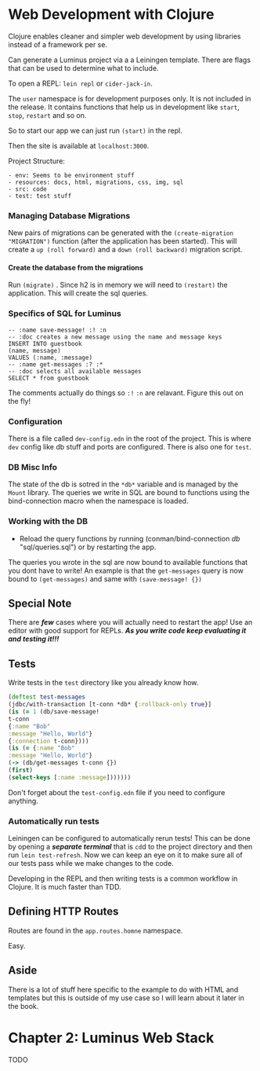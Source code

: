 # Web Development with Clojure

Clojure enables cleaner and simpler web development by using libraries instead of a framework per se.

Can generate a Luminus project via a a Leiningen template. There are flags that can be used to determine what to include.

To open a REPL: `lein repl` or `cider-jack-in`.

The  `user` namespace is for development purposes only. It is not included in the release. It contains functions that help us in development like `start`, `stop`, `restart` and so on.

So to start our app we can just run `(start)` in the repl. 

Then the site is available at `localhost:3000`.

Project Structure:

```
- env: Seems to be environment stuff
- resources: docs, html, migrations, css, img, sql
- src: code
- test: test stuff
```

### Managing Database Migrations

New pairs of migrations can be generated with the `(create-migration "MIGRATION")` function (after the application has been started). This will create a `up (roll forward)` and a `down (roll backward)` migration script.

#### Create the database from the migrations

 Run `(migrate)` . Since h2 is in memory we will need to `(restart)` the application. This will create the sql queries.

### Specifics of SQL for Luminus

``````-- :name save-message! :! :n
-- :name save-message! :! :n
-- :doc creates a new message using the name and message keys
INSERT INTO guestbook
(name, message)
VALUES (:name, :message)
-- :name get-messages :? :*
-- :doc selects all available messages
SELECT * from guestbook
``````

The comments actually do things so `:!` `:n` are relavant. Figure this out on the fly!

### Configuration

There is a file called `dev-config.edn` in the root of the project. This is where  `dev` config like db stuff and ports are configured. There is also one for `test`.

### DB Misc Info

The state of the db is sotred in the `*db*` variable and is managed by the `Mount` library. The queries we write in SQL are bound to functions using the bind-connection macro when the namespace is loaded. 

### Working with the DB

- Reload the query functions by running (conman/bind-connection *db* "sql/queries.sql") or by restarting the app.

The queries you wrote in the sql are now bound to available functions that you dont have to write! An example is that the `get-messages` query is now bound to `(get-messages)` and same with `(save-message! {})`

## Special Note

There are ***few*** cases where you will actually need to restart the app! Use an editor with good support for REPLs. ***As you write code keep evaluating it and testing it!!!***

## Tests

Write tests in the `test` directory like you already know how.

```clojure
(deftest test-messages
(jdbc/with-transaction [t-conn *db* {:rollback-only true}]
(is (= 1 (db/save-message!
t-conn
{:name "Bob"
:message "Hello, World"}
{:connection t-conn})))
(is (= {:name "Bob"
:message "Hello, World"}
(-> (db/get-messages t-conn {})
(first)
(select-keys [:name :message]))))))
```

Don't forget about the `test-config.edn` file if you need to configure anything.

### Automatically run tests

Leiningen can be configured to automatically rerun tests! This can be done by opening a ***separate terminal*** that is `cd`d to the project directory and then run `lein test-refresh`. Now we can keep an eye on it to make sure all of our tests pass while we make changes to the code.

Developing in the REPL and then writing tests is a common workflow in Clojure. It is much faster than TDD.

## Defining HTTP Routes

Routes are found in the `app.routes.homne` namespace.

Easy.

## Aside

There is a lot of stuff here specific to the example to do with HTML and templates but this is outside of my use case so I will learn about it later in the book.

# Chapter 2: Luminus Web Stack

TODO